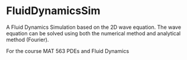 # FluidDynamicsSim
A Fluid Dynamics Simulation based on the 2D wave equation. The wave equation can be solved using both the numerical method and analytical method (Fourier).

For the course MAT 563 PDEs and Fluid Dynamics
